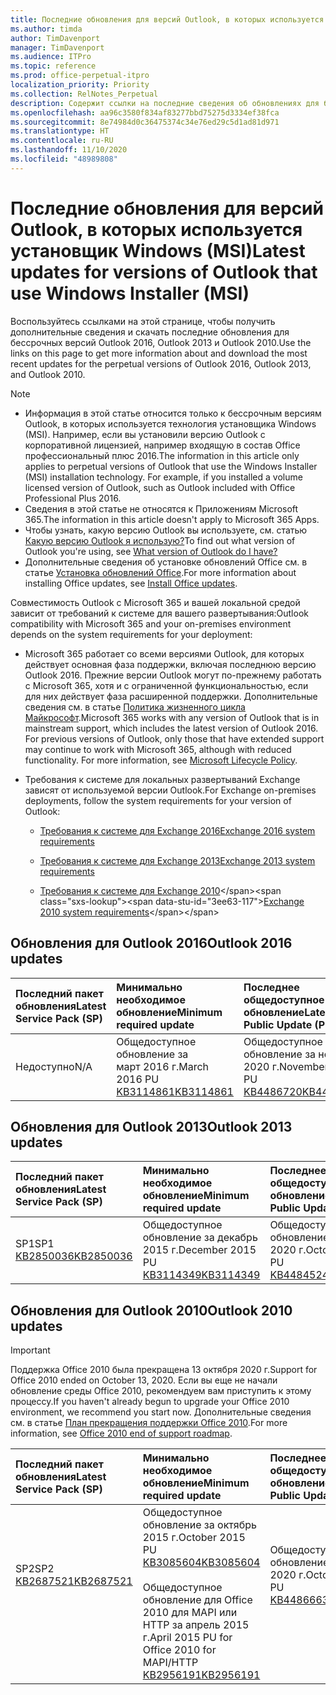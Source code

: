 ```yaml
---
title: Последние обновления для версий Outlook, в которых используется установщик Windows (MSI)
ms.author: timda
author: TimDavenport
manager: TimDavenport
ms.audience: ITPro
ms.topic: reference
ms.prod: office-perpetual-itpro
localization_priority: Priority
ms.collection: RelNotes_Perpetual
description: Содержит ссылки на последние сведения об обновлениях для бессрочных версий Outlook 2016, Outlook 2013 и Outlook 2010 для ИТ-специалистов
ms.openlocfilehash: aa96c3580f834af83277bbd75275d3334ef38fca
ms.sourcegitcommit: 8e74984d0c36475374c34e76ed29c5d1ad81d971
ms.translationtype: HT
ms.contentlocale: ru-RU
ms.lasthandoff: 11/10/2020
ms.locfileid: "48989808"
---
```

# <a name="latest-updates-for-versions-of-outlook-that-use-windows-installer-msi"></a><span data-ttu-id="3ee63-103">Последние обновления для версий Outlook, в которых используется установщик Windows (MSI)</span><span class="sxs-lookup"><span data-stu-id="3ee63-103">Latest updates for versions of Outlook that use Windows Installer (MSI)</span></span>

<span data-ttu-id="3ee63-104">Воспользуйтесь ссылками на этой странице, чтобы получить дополнительные сведения и скачать последние обновления для бессрочных версий Outlook 2016, Outlook 2013 и Outlook 2010.</span><span class="sxs-lookup"><span data-stu-id="3ee63-104">Use the links on this page to get more information about and download the most recent updates for the perpetual versions of Outlook 2016, Outlook 2013, and Outlook 2010.</span></span>
  
> [!NOTE]
> - <span data-ttu-id="3ee63-p101">Информация в этой статье относится только к бессрочным версиям Outlook, в которых используется технология установщика Windows (MSI). Например, если вы установили версию Outlook с корпоративной лицензией, например входящую в состав Office профессиональный плюс 2016.</span><span class="sxs-lookup"><span data-stu-id="3ee63-p101">The information in this article only applies to perpetual versions of Outlook that use the Windows Installer (MSI) installation technology. For example, if you installed a volume licensed version of Outlook, such as Outlook included with Office Professional Plus 2016.</span></span>
> - <span data-ttu-id="3ee63-107">Сведения в этой статье не относятся к Приложениям Microsoft 365.</span><span class="sxs-lookup"><span data-stu-id="3ee63-107">The information in this article doesn't apply to Microsoft 365 Apps.</span></span>
> - <span data-ttu-id="3ee63-108">Чтобы узнать, какую версию Outlook вы используете, см. статью [Какую версию Outlook я использую?](https://support.office.com/article/b3a9568c-edb5-42b9-9825-d48d82b2257c)</span><span class="sxs-lookup"><span data-stu-id="3ee63-108">To find out what version of Outlook you're using, see [What version of Outlook do I have?](https://support.office.com/article/b3a9568c-edb5-42b9-9825-d48d82b2257c)</span></span>
> - <span data-ttu-id="3ee63-109">Дополнительные сведения об установке обновлений Office см. в статье [Установка обновлений Office](https://support.office.com/article/2ab296f3-7f03-43a2-8e50-46de917611c5).</span><span class="sxs-lookup"><span data-stu-id="3ee63-109">For more information about installing Office updates, see [Install Office updates](https://support.office.com/article/2ab296f3-7f03-43a2-8e50-46de917611c5).</span></span> 
  
<span data-ttu-id="3ee63-110">Совместимость Outlook с Microsoft 365 и вашей локальной средой зависит от требований к системе для вашего развертывания:</span><span class="sxs-lookup"><span data-stu-id="3ee63-110">Outlook compatibility with Microsoft 365 and your on-premises environment depends on the system requirements for your deployment:</span></span>
  
- <span data-ttu-id="3ee63-p102">Microsoft 365 работает со всеми версиями Outlook, для которых действует основная фаза поддержки, включая последнюю версию Outlook 2016. Прежние версии Outlook могут по-прежнему работать с Microsoft 365, хотя и с ограниченной функциональностью, если для них действует фаза расширенной поддержки. Дополнительные сведения см. в статье [Политика жизненного цикла Майкрософт](https://support.microsoft.com/lifecycle).</span><span class="sxs-lookup"><span data-stu-id="3ee63-p102">Microsoft 365 works with any version of Outlook that is in mainstream support, which includes the latest version of Outlook 2016. For previous versions of Outlook, only those that have extended support may continue to work with Microsoft 365, although with reduced functionality. For more information, see [Microsoft Lifecycle Policy](https://support.microsoft.com/lifecycle).</span></span>
    
- <span data-ttu-id="3ee63-114">Требования к системе для локальных развертываний Exchange зависят от используемой версии Outlook.</span><span class="sxs-lookup"><span data-stu-id="3ee63-114">For Exchange on-premises deployments, follow the system requirements for your version of Outlook:</span></span>
    
  - [<span data-ttu-id="3ee63-115">Требования к системе для Exchange 2016</span><span class="sxs-lookup"><span data-stu-id="3ee63-115">Exchange 2016 system requirements</span></span>](https://docs.microsoft.com/Exchange/plan-and-deploy/system-requirements)
    
  - [<span data-ttu-id="3ee63-116">Требования к системе для Exchange 2013</span><span class="sxs-lookup"><span data-stu-id="3ee63-116">Exchange 2013 system requirements</span></span>](https://docs.microsoft.com/exchange/exchange-2013-system-requirements-exchange-2013-help)
    
  - <span data-ttu-id="3ee63-117">[Требования к системе для Exchange 2010](https://docs.microsoft.com/previous-versions/office/exchange-server-2010/aa996719(v=exchg.141))</span><span class="sxs-lookup"><span data-stu-id="3ee63-117">[Exchange 2010 system requirements](https://docs.microsoft.com/previous-versions/office/exchange-server-2010/aa996719(v=exchg.141))</span></span>

   
## <a name="outlook-2016-updates"></a><span data-ttu-id="3ee63-118">Обновления для Outlook 2016</span><span class="sxs-lookup"><span data-stu-id="3ee63-118">Outlook 2016 updates</span></span>

|<span data-ttu-id="3ee63-119">**Последний пакет обновления**</span><span class="sxs-lookup"><span data-stu-id="3ee63-119">**Latest Service Pack (SP)**</span></span>|<span data-ttu-id="3ee63-120">**Минимально необходимое обновление**</span><span class="sxs-lookup"><span data-stu-id="3ee63-120">**Minimum required update**</span></span>|<span data-ttu-id="3ee63-121">**Последнее общедоступное обновление**</span><span class="sxs-lookup"><span data-stu-id="3ee63-121">**Latest Public Update (PU)**</span></span>|
|:-----|:-----|:-----|
|<span data-ttu-id="3ee63-122">Недоступно</span><span class="sxs-lookup"><span data-stu-id="3ee63-122">N/A</span></span>  <br/> |<span data-ttu-id="3ee63-123">Общедоступное обновление за март 2016 г.</span><span class="sxs-lookup"><span data-stu-id="3ee63-123">March 2016 PU</span></span> <br/>[<span data-ttu-id="3ee63-124">KB3114861</span><span class="sxs-lookup"><span data-stu-id="3ee63-124">KB3114861</span></span>](https://support.microsoft.com/help/3114861) <br/> |<span data-ttu-id="3ee63-125">Общедоступное обновление за ноябрь 2020 г.</span><span class="sxs-lookup"><span data-stu-id="3ee63-125">November 2020 PU</span></span> <br/>[<span data-ttu-id="3ee63-126">KB4486720</span><span class="sxs-lookup"><span data-stu-id="3ee63-126">KB4486720</span></span>](https://support.microsoft.com/help/4486720) 

## <a name="outlook-2013-updates"></a><span data-ttu-id="3ee63-127">Обновления для Outlook 2013</span><span class="sxs-lookup"><span data-stu-id="3ee63-127">Outlook 2013 updates</span></span>

|<span data-ttu-id="3ee63-128">**Последний пакет обновления**</span><span class="sxs-lookup"><span data-stu-id="3ee63-128">**Latest Service Pack (SP)**</span></span>|<span data-ttu-id="3ee63-129">**Минимально необходимое обновление**</span><span class="sxs-lookup"><span data-stu-id="3ee63-129">**Minimum required update**</span></span>|<span data-ttu-id="3ee63-130">**Последнее общедоступное обновление**</span><span class="sxs-lookup"><span data-stu-id="3ee63-130">**Latest Public Update (PU)**</span></span>|
|:-----|:-----|:-----|
|<span data-ttu-id="3ee63-131">SP1</span><span class="sxs-lookup"><span data-stu-id="3ee63-131">SP1</span></span>  <br/>[<span data-ttu-id="3ee63-132">KB2850036</span><span class="sxs-lookup"><span data-stu-id="3ee63-132">KB2850036</span></span>](https://go.microsoft.com/fwlink/p/?LinkId=512538) <br/> |<span data-ttu-id="3ee63-133">Общедоступное обновление за декабрь 2015 г.</span><span class="sxs-lookup"><span data-stu-id="3ee63-133">December 2015 PU</span></span> <br/>[<span data-ttu-id="3ee63-134">KB3114349</span><span class="sxs-lookup"><span data-stu-id="3ee63-134">KB3114349</span></span>](https://support.microsoft.com/kb/3114349) <br/> |<span data-ttu-id="3ee63-135">Общедоступное обновление за октябрь 2020 г.</span><span class="sxs-lookup"><span data-stu-id="3ee63-135">October 2020 PU</span></span> <br/>[<span data-ttu-id="3ee63-136">KB4484524</span><span class="sxs-lookup"><span data-stu-id="3ee63-136">KB4484524</span></span>](https://support.microsoft.com/help/4484524)  |
   
## <a name="outlook-2010-updates"></a><span data-ttu-id="3ee63-137">Обновления для Outlook 2010</span><span class="sxs-lookup"><span data-stu-id="3ee63-137">Outlook 2010 updates</span></span>
> [!IMPORTANT]
> <span data-ttu-id="3ee63-138">Поддержка Office 2010 была прекращена 13 октября 2020 г.</span><span class="sxs-lookup"><span data-stu-id="3ee63-138">Support for Office 2010 ended on October 13, 2020.</span></span> <span data-ttu-id="3ee63-139">Если вы еще не начали обновление среды Office 2010, рекомендуем вам приступить к этому процессу.</span><span class="sxs-lookup"><span data-stu-id="3ee63-139">If you haven't already begun to upgrade your Office 2010 environment, we recommend you start now.</span></span> <span data-ttu-id="3ee63-140">Дополнительные сведения см. в статье [План прекращения поддержки Office 2010](https://docs.microsoft.com/DeployOffice/office-2010-end-support-roadmap).</span><span class="sxs-lookup"><span data-stu-id="3ee63-140">For more information, see [Office 2010 end of support roadmap](https://docs.microsoft.com/DeployOffice/office-2010-end-support-roadmap).</span></span>

|<span data-ttu-id="3ee63-141">**Последний пакет обновления**</span><span class="sxs-lookup"><span data-stu-id="3ee63-141">**Latest Service Pack (SP)**</span></span>|<span data-ttu-id="3ee63-142">**Минимально необходимое обновление**</span><span class="sxs-lookup"><span data-stu-id="3ee63-142">**Minimum required update**</span></span>|<span data-ttu-id="3ee63-143">**Последнее общедоступное обновление**</span><span class="sxs-lookup"><span data-stu-id="3ee63-143">**Latest Public Update (PU)**</span></span>|
|:-----|:-----|:-----|
|<span data-ttu-id="3ee63-144">SP2</span><span class="sxs-lookup"><span data-stu-id="3ee63-144">SP2</span></span> <br/>[<span data-ttu-id="3ee63-145">KB2687521</span><span class="sxs-lookup"><span data-stu-id="3ee63-145">KB2687521</span></span>](https://go.microsoft.com/fwlink/p/?LinkId=512542) <br><br><br><br/> |<span data-ttu-id="3ee63-146">Общедоступное обновление за октябрь 2015 г.</span><span class="sxs-lookup"><span data-stu-id="3ee63-146">October 2015 PU</span></span> <br/> [<span data-ttu-id="3ee63-147">KB3085604</span><span class="sxs-lookup"><span data-stu-id="3ee63-147">KB3085604</span></span>](https://support.microsoft.com/kb/3085604) <br/><br/>  <span data-ttu-id="3ee63-148">Общедоступное обновление для Office 2010 для MAPI или HTTP за апрель 2015 г.</span><span class="sxs-lookup"><span data-stu-id="3ee63-148">April 2015 PU for Office 2010 for MAPI/HTTP</span></span> <br/> [<span data-ttu-id="3ee63-149">KB2956191</span><span class="sxs-lookup"><span data-stu-id="3ee63-149">KB2956191</span></span>](https://support.microsoft.com/help/2956191/april-14-2015-update-for-office-2010-kb2956191) <br/> |<span data-ttu-id="3ee63-150">Общедоступное обновление за октябрь 2020 г.</span><span class="sxs-lookup"><span data-stu-id="3ee63-150">October 2020 PU</span></span> <br/>[<span data-ttu-id="3ee63-151">KB4486663</span><span class="sxs-lookup"><span data-stu-id="3ee63-151">KB4486663</span></span>](https://support.microsoft.com/help/4486663) <br><br><br><br/>|
   


